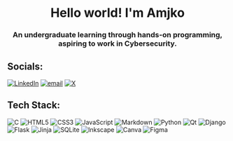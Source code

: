 <!-- # 💫 Hello world! I'm Amjko,
🎀 Aspiring to be Just Monika. Just kidding!<br>💻 Aspiring to work in Cybersecurity.


## 🌐 Socials:
[![LinkedIn](https://img.shields.io/badge/LinkedIn-%230077B5.svg?logo=linkedin&logoColor=white)](https://linkedin.com/in/ian-agustin) [![Reddit](https://img.shields.io/badge/Reddit-%23FF4500.svg?logo=Reddit&logoColor=white)](https://reddit.com/user/amjko2234) [![X](https://img.shields.io/badge/X-black.svg?logo=X&logoColor=white)](https://x.com/amiko2234) [![email](https://img.shields.io/badge/Email-D14836?logo=gmail&logoColor=white)](mailto:ianagustin.connect@gmail.com) 

# 💻 Tech Stack:
![C](https://img.shields.io/badge/c-%2300599C.svg?style=for-the-badge&logo=c&logoColor=white) ![Python](https://img.shields.io/badge/python-3670A0?style=for-the-badge&logo=python&logoColor=ffdd54) ![HTML5](https://img.shields.io/badge/html5-%23E34F26.svg?style=for-the-badge&logo=html5&logoColor=white) ![CSS3](https://img.shields.io/badge/css3-%231572B6.svg?style=for-the-badge&logo=css3&logoColor=white) ![JavaScript](https://img.shields.io/badge/javascript-%23323330.svg?style=for-the-badge&logo=javascript&logoColor=%23F7DF1E) ![SQLite](https://img.shields.io/badge/sqlite-%2307405e.svg?style=for-the-badge&logo=sqlite&logoColor=white) ![Canva](https://img.shields.io/badge/Canva-%2300C4CC.svg?style=for-the-badge&logo=Canva&logoColor=white) ![Inkscape](https://img.shields.io/badge/Inkscape-e0e0e0?style=for-the-badge&logo=inkscape&logoColor=080A13) ![Krita](https://img.shields.io/badge/Krita-203759?style=for-the-badge&logo=krita&logoColor=EEF37B) ![Clip Studio Paint](https://img.shields.io/badge/ClipStudioPaint-%23CFD3D3.svg?style=for-the-badge&logo=ClipStudioPaint&logoColor=white) ![Adobe After Effects](https://img.shields.io/badge/Adobe%20After%20Effects-9999FF.svg?style=for-the-badge&logo=Adobe%20After%20Effects&logoColor=white) ![Adobe Acrobat Reader](https://img.shields.io/badge/Adobe%20Acrobat%20Reader-EC1C24.svg?style=for-the-badge&logo=Adobe%20Acrobat%20Reader&logoColor=white)
# 📊 GitHub Stats:
![](https://github-readme-stats.vercel.app/api?username=Amjko&theme=github_dark&hide_border=false&include_all_commits=true&count_private=true)<br/>
![](https://nirzak-streak-stats.vercel.app/?user=Amjko&theme=github_dark&hide_border=false)<br/>
![](https://github-readme-stats.vercel.app/api/top-langs/?username=Amjko&theme=github_dark&hide_border=false&include_all_commits=true&count_private=true&layout=compact) -->

<h1 align="center">Hello world! I'm Amjko</h1>
<h3 align="center">An undergraduate learning through hands-on programming, aspiring to work in Cybersecurity.</h3>

## Socials:
[![LinkedIn](https://img.shields.io/badge/LinkedIn-%230077B5.svg?logo=linkedin&logoColor=white)](https://linkedin.com/in/ian-agustin) [![email](https://img.shields.io/badge/Email-D14836?logo=gmail&logoColor=white)](mailto:ianagustin.connect@gmail.com) [![X](https://img.shields.io/badge/X-black.svg?logo=X&logoColor=white)](https://x.com/amiko2234)  

## Tech Stack:
![C](https://img.shields.io/badge/c-%2300599C.svg?style=for-the-badge&logo=c&logoColor=white) ![HTML5](https://img.shields.io/badge/html5-%23E34F26.svg?style=for-the-badge&logo=html5&logoColor=white) ![CSS3](https://img.shields.io/badge/css3-%231572B6.svg?style=for-the-badge&logo=css3&logoColor=white) ![JavaScript](https://img.shields.io/badge/javascript-%23323330.svg?style=for-the-badge&logo=javascript&logoColor=%23F7DF1E) ![Markdown](https://img.shields.io/badge/markdown-%23000000.svg?style=for-the-badge&logo=markdown&logoColor=white) ![Python](https://img.shields.io/badge/python-3670A0?style=for-the-badge&logo=python&logoColor=ffdd54) ![Qt](https://img.shields.io/badge/Qt-%23217346.svg?style=for-the-badge&logo=Qt&logoColor=white) ![Django](https://img.shields.io/badge/django-%23092E20.svg?style=for-the-badge&logo=django&logoColor=white) ![Flask](https://img.shields.io/badge/flask-%23000.svg?style=for-the-badge&logo=flask&logoColor=white) ![Jinja](https://img.shields.io/badge/jinja-white.svg?style=for-the-badge&logo=jinja&logoColor=black) ![SQLite](https://img.shields.io/badge/sqlite-%2307405e.svg?style=for-the-badge&logo=sqlite&logoColor=white) ![Inkscape](https://img.shields.io/badge/Inkscape-e0e0e0?style=for-the-badge&logo=inkscape&logoColor=080A13) ![Canva](https://img.shields.io/badge/Canva-%2300C4CC.svg?style=for-the-badge&logo=Canva&logoColor=white) ![Figma](https://img.shields.io/badge/figma-%23F24E1E.svg?style=for-the-badge&logo=figma&logoColor=white)

